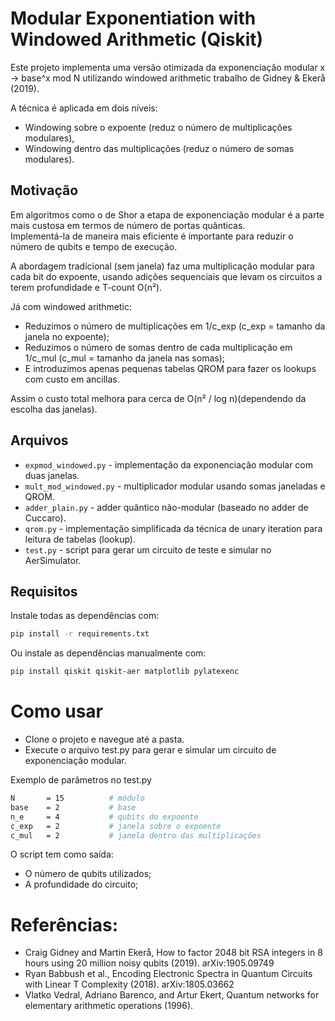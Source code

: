 # Modular Exponentiation with Windowed Arithmetic (Qiskit)

Este projeto implementa uma versão otimizada da exponenciação modular x -> base^x mod N utilizando windowed arithmetic trabalho de Gidney & Ekerå (2019). 

A técnica é aplicada em dois níveis:
- Windowing sobre o expoente (reduz o número de multiplicações modulares),
- Windowing dentro das multiplicações (reduz o número de somas modulares).

## Motivação

Em algoritmos como o de Shor a etapa de exponenciação modular é a parte mais custosa em termos de número de portas quânticas.  
Implementá-la de maneira mais eficiente é importante para reduzir o número de qubits e tempo de execução.

A abordagem tradicional (sem janela) faz uma multiplicação modular para cada bit do expoente, usando adições sequenciais que levam os circuitos a terem profundidade e T-count O(n²).

Já com windowed arithmetic:
- Reduzimos o número de multiplicações em 1/c_exp (c_exp = tamanho da janela no expoente);
- Reduzimos o número de somas dentro de cada multiplicação em 1/c_mul (c_mul = tamanho da janela nas somas);
- E introduzimos apenas pequenas tabelas QROM para fazer os lookups com custo em ancillas.

Assim o custo total melhora para cerca de O(n² / log n)(dependendo da escolha das janelas).

## Arquivos

- `expmod_windowed.py` - implementação da exponenciação modular com duas janelas.
- `mult_mod_windowed.py` - multiplicador modular usando somas janeladas e QROM.
- `adder_plain.py` - adder quântico não-modular (baseado no adder de Cuccaro).
- `qrom.py` - implementação simplificada da técnica de unary iteration para leitura de tabelas (lookup).
- `test.py` - script para gerar um circuito de teste e simular no AerSimulator.

## Requisitos

Instale todas as dependências com:

```bash
pip install -r requirements.txt
```

Ou instale as dependências manualmente com:

```bash
pip install qiskit qiskit-aer matplotlib pylatexenc
```

# Como usar
- Clone o projeto e navegue até a pasta.
- Execute o arquivo test.py para gerar e simular um circuito de exponenciação modular.

Exemplo de parâmetros no test.py

```bash
N       = 15          # módulo
base    = 2           # base
n_e     = 4           # qubits do expoente
c_exp   = 2           # janela sobre o expoente
c_mul   = 2           # janela dentro das multiplicações
```

O script tem como saída:

- O número de qubits utilizados;
- A profundidade do circuito;

# Referências:

- Craig Gidney and Martin Ekerå, How to factor 2048 bit RSA integers in 8 hours using 20 million noisy qubits (2019). arXiv:1905.09749
- Ryan Babbush et al., Encoding Electronic Spectra in Quantum Circuits with Linear T Complexity (2018). arXiv:1805.03662
- Vlatko Vedral, Adriano Barenco, and Artur Ekert, Quantum networks for elementary arithmetic operations (1996).



